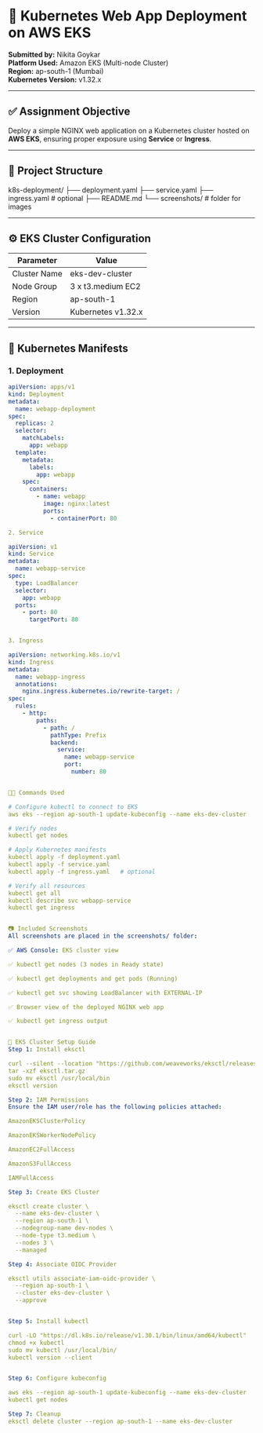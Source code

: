 # 🚀 Kubernetes Web App Deployment on AWS EKS

**Submitted by:** Nikita Goykar  
**Platform Used:** Amazon EKS (Multi-node Cluster)  
**Region:** ap-south-1 (Mumbai)  
**Kubernetes Version:** v1.32.x

---

## ✅ Assignment Objective

Deploy a simple NGINX web application on a Kubernetes cluster hosted on **AWS EKS**, ensuring proper exposure using **Service** or **Ingress**.

---

## 📁 Project Structure

k8s-deployment/
├── deployment.yaml
├── service.yaml
├── ingress.yaml # optional
├── README.md
└── screenshots/ # folder for images



---

## ⚙️ EKS Cluster Configuration

| Parameter             | Value               |
|----------------------|---------------------|
| Cluster Name         | eks-dev-cluster     |
| Node Group           | 3 x t3.medium EC2   |
| Region               | ap-south-1          |
| Version              | Kubernetes v1.32.x  |

---

## 📄 Kubernetes Manifests

### 1. Deployment

```yaml
apiVersion: apps/v1
kind: Deployment
metadata:
  name: webapp-deployment
spec:
  replicas: 2
  selector:
    matchLabels:
      app: webapp
  template:
    metadata:
      labels:
        app: webapp
    spec:
      containers:
        - name: webapp
          image: nginx:latest
          ports:
            - containerPort: 80

2. Service

apiVersion: v1
kind: Service
metadata:
  name: webapp-service
spec:
  type: LoadBalancer
  selector:
    app: webapp
  ports:
    - port: 80
      targetPort: 80


3. Ingress

apiVersion: networking.k8s.io/v1
kind: Ingress
metadata:
  name: webapp-ingress
  annotations:
    nginx.ingress.kubernetes.io/rewrite-target: /
spec:
  rules:
    - http:
        paths:
          - path: /
            pathType: Prefix
            backend:
              service:
                name: webapp-service
                port:
                  number: 80


🧑‍💻 Commands Used

# Configure kubectl to connect to EKS
aws eks --region ap-south-1 update-kubeconfig --name eks-dev-cluster

# Verify nodes
kubectl get nodes

# Apply Kubernetes manifests
kubectl apply -f deployment.yaml
kubectl apply -f service.yaml
kubectl apply -f ingress.yaml   # optional

# Verify all resources
kubectl get all
kubectl describe svc webapp-service
kubectl get ingress


📷 Included Screenshots
All screenshots are placed in the screenshots/ folder:

✅ AWS Console: EKS cluster view

✅ kubectl get nodes (3 nodes in Ready state)

✅ kubectl get deployments and get pods (Running)

✅ kubectl get svc showing LoadBalancer with EXTERNAL-IP

✅ Browser view of the deployed NGINX web app

✅ kubectl get ingress output


🧰 EKS Cluster Setup Guide
Step 1: Install eksctl

curl --silent --location "https://github.com/weaveworks/eksctl/releases/latest/download/eksctl_$(uname -s)_amd64.tar.gz" -o eksctl.tar.gz
tar -xzf eksctl.tar.gz
sudo mv eksctl /usr/local/bin
eksctl version

Step 2: IAM Permissions
Ensure the IAM user/role has the following policies attached:

AmazonEKSClusterPolicy

AmazonEKSWorkerNodePolicy

AmazonEC2FullAccess

AmazonS3FullAccess

IAMFullAccess

Step 3: Create EKS Cluster

eksctl create cluster \
  --name eks-dev-cluster \
  --region ap-south-1 \
  --nodegroup-name dev-nodes \
  --node-type t3.medium \
  --nodes 3 \
  --managed

Step 4: Associate OIDC Provider

eksctl utils associate-iam-oidc-provider \
  --region ap-south-1 \
  --cluster eks-dev-cluster \
  --approve


Step 5: Install kubectl

curl -LO "https://dl.k8s.io/release/v1.30.1/bin/linux/amd64/kubectl"
chmod +x kubectl
sudo mv kubectl /usr/local/bin/
kubectl version --client


Step 6: Configure kubeconfig

aws eks --region ap-south-1 update-kubeconfig --name eks-dev-cluster
kubectl get nodes

Step 7: Cleanup
eksctl delete cluster --region ap-south-1 --name eks-dev-cluster


